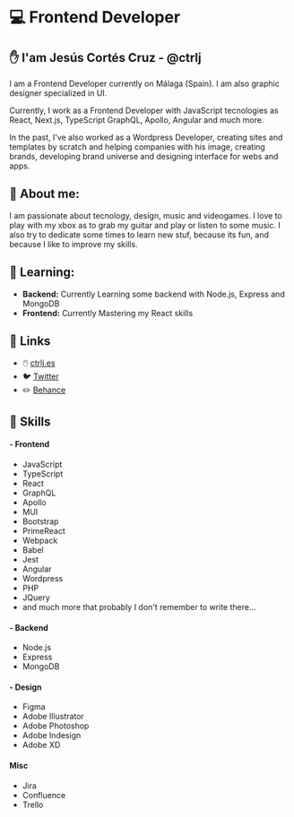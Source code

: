 # 💻  Frontend Developer

## ✋ I'am Jesús Cortés Cruz - @ctrlj

I am a Frontend Developer currently on Málaga (Spain). I am also graphic designer specialized in UI.

Currently, I work as a Frontend Developer with JavaScript tecnologies as React, Next.js, TypeScript GraphQL, Apollo, Angular and much more.

In the past, I've also worked as a Wordpress Developer, creating sites and templates by scratch and helping companies with his image, creating brands, developing brand universe and designing interface for webs and apps.

## :guitar: About me:

I am passionate about tecnology, design, music and videogames. I love to play with my xbox as to grab my guitar and play or listen to some music. I also try to dedicate some times to learn new stuf, because its fun, and because I like to improve my skills.

## 📓 Learning:

- **Backend:** Currently Learning some backend with Node.js, Express and MongoDB
- **Frontend:** Currently Mastering my React skills

## 🔗 Links
- 🖱️ [ctrlj.es](https://www.ctrlj.es/)
- 🐦 [Twitter](https://twitter.com/_ctrlj)
- ✏️ [Behance](https://www.behance.net/_ctrlJ)

## 💎 Skills

#### - **Frontend**
- JavaScript
- TypeScript
- React
- GraphQL
- Apollo
- MUI
- Bootstrap
- PrimeReact
- Webpack
- Babel
- Jest
- Angular
- Wordpress
- PHP
- JQuery
- and much more that probably I don't remember to write there...

#### - **Backend**
- Node.js
- Express
- MongoDB

#### - **Design**
- Figma
- Adobe Illustrator
- Adobe Photoshop
- Adobe Indesign
- Adobe XD

#### **Misc**
- Jira
- Confluence
- Trello




<!---
ctrlj-dev/ctrlj-dev is a ✨ special ✨ repository because its `README.md` (this file) appears on your GitHub profile.
You can click the Preview link to take a look at your changes.
--->

